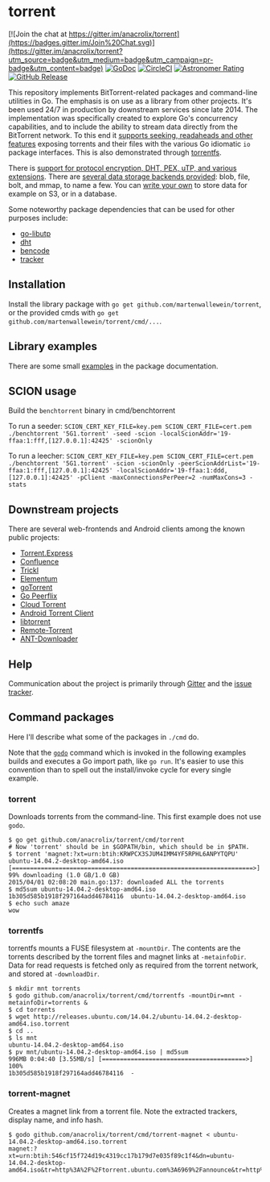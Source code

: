 # torrent

[![Join the chat at https://gitter.im/anacrolix/torrent](https://badges.gitter.im/Join%20Chat.svg)](https://gitter.im/anacrolix/torrent?utm_source=badge&utm_medium=badge&utm_campaign=pr-badge&utm_content=badge)
[![GoDoc](https://godoc.org/github.com/anacrolix/torrent?status.svg)](https://godoc.org/github.com/anacrolix/torrent)
[![CircleCI](https://circleci.com/gh/anacrolix/torrent.svg?style=shield)](https://circleci.com/gh/anacrolix/torrent)
[![Astronomer Rating](https://img.shields.io/endpoint.svg?url=https%3A%2F%2Fastronomer.ullaakut.eu%2Fshields%3Fowner%3Danacrolix%26name%3Dtorrent)](https://github.com/ullaakut/astronomer)
[![GitHub Release](https://img.shields.io/github/release/anacrolix/torrent.svg)](https://github.com/anacrolix/torrent/releases)

This repository implements BitTorrent-related packages and command-line utilities in Go. The emphasis is on use as a library from other projects. It's been used 24/7 in production by downstream services since late 2014. The implementation was specifically created to explore Go's concurrency capabilities, and to include the ability to stream data directly from the BitTorrent network. To this end it [supports seeking, readaheads and other features](https://godoc.org/github.com/anacrolix/torrent#Reader) exposing torrents and their files with the various Go idiomatic `io` package interfaces. This is also demonstrated through [torrentfs](#torrentfs).

There is [support for protocol encryption, DHT, PEX, uTP, and various extensions](https://godoc.org/github.com/anacrolix/torrent). There are [several data storage backends provided](https://godoc.org/github.com/anacrolix/torrent/storage): blob, file, bolt, and mmap, to name a few. You can [write your own](https://godoc.org/github.com/anacrolix/torrent/storage#ClientImpl) to store data for example on S3, or in a database. 

Some noteworthy package dependencies that can be used for other purposes include:

 * [go-libutp](https://github.com/anacrolix/go-libutp)
 * [dht](https://github.com/anacrolix/dht)
 * [bencode](https://godoc.org/github.com/anacrolix/torrent/bencode)
 * [tracker](https://godoc.org/github.com/anacrolix/torrent/tracker)

## Installation

Install the library package with `go get github.com/martenwallewein/torrent`, or the provided cmds with `go get github.com/martenwallewein/torrent/cmd/...`.

## Library examples

There are some small [examples](https://godoc.org/github.com/anacrolix/torrent#pkg-examples) in the package documentation.

## SCION usage
Build the `benchtorrent` binary in cmd/benchtorrent

To run a seeder:
`SCION_CERT_KEY_FILE=key.pem SCION_CERT_FILE=cert.pem ./benchtorrent '5G1.torrent' -seed -scion -localScionAddr='19-ffaa:1:fff,[127.0.0.1]:42425' -scionOnly`

To run a leecher:
`SCION_CERT_KEY_FILE=key.pem SCION_CERT_FILE=cert.pem ./benchtorrent '5G1.torrent' -scion -scionOnly -peerScionAddrList='19-ffaa:1:fff,[127.0.0.1]:42425' -localScionAddr='19-ffaa:1:ddd,[127.0.0.1]:42425' -pClient -maxConnectionsPerPeer=2 -numMaxCons=3 -stats`

## Downstream projects

There are several web-frontends and Android clients among the known public projects:

 * [Torrent.Express](https://torrent.express/)
 * [Confluence](https://github.com/anacrolix/confluence)
 * [Trickl](https://github.com/arranlomas/Trickl)
 * [Elementum](http://elementum.surge.sh/)
 * [goTorrent](https://github.com/deranjer/goTorrent)
 * [Go Peerflix](https://github.com/Sioro-Neoku/go-peerflix)
 * [Cloud Torrent](https://github.com/jpillora/cloud-torrent)
 * [Android Torrent Client](https://gitlab.com/axet/android-torrent-client)
 * [libtorrent](https://gitlab.com/axet/libtorrent)
 * [Remote-Torrent](https://github.com/BruceWangNo1/remote-torrent)
 * [ANT-Downloader](https://github.com/anatasluo/ant)
 
## Help

Communication about the project is primarily through [Gitter](https://gitter.im/anacrolix/torrent) and the [issue tracker](https://github.com/anacrolix/torrent/issues).

## Command packages

Here I'll describe what some of the packages in `./cmd` do.

Note that the [`godo`](https://github.com/anacrolix/godo) command which is invoked in the following examples builds and executes a Go import path, like `go run`. It's easier to use this convention than to spell out the install/invoke cycle for every single example.

### torrent

Downloads torrents from the command-line. This first example does not use `godo`.

	$ go get github.com/anacrolix/torrent/cmd/torrent
    # Now 'torrent' should be in $GOPATH/bin, which should be in $PATH.
	$ torrent 'magnet:?xt=urn:btih:KRWPCX3SJUM4IMM4YF5RPHL6ANPYTQPU'
    ubuntu-14.04.2-desktop-amd64.iso [===================================================================>]  99% downloading (1.0 GB/1.0 GB)
    2015/04/01 02:08:20 main.go:137: downloaded ALL the torrents
    $ md5sum ubuntu-14.04.2-desktop-amd64.iso
    1b305d585b1918f297164add46784116  ubuntu-14.04.2-desktop-amd64.iso
    $ echo such amaze
    wow

### torrentfs

torrentfs mounts a FUSE filesystem at `-mountDir`. The contents are the torrents described by the torrent files and magnet links at `-metainfoDir`. Data for read requests is fetched only as required from the torrent network, and stored at `-downloadDir`.

    $ mkdir mnt torrents
    $ godo github.com/anacrolix/torrent/cmd/torrentfs -mountDir=mnt -metainfoDir=torrents &
    $ cd torrents
    $ wget http://releases.ubuntu.com/14.04.2/ubuntu-14.04.2-desktop-amd64.iso.torrent
    $ cd ..
    $ ls mnt
    ubuntu-14.04.2-desktop-amd64.iso
    $ pv mnt/ubuntu-14.04.2-desktop-amd64.iso | md5sum
    996MB 0:04:40 [3.55MB/s] [========================================>] 100%
    1b305d585b1918f297164add46784116  -

### torrent-magnet

Creates a magnet link from a torrent file. Note the extracted trackers, display name, and info hash.

    $ godo github.com/anacrolix/torrent/cmd/torrent-magnet < ubuntu-14.04.2-desktop-amd64.iso.torrent
	magnet:?xt=urn:btih:546cf15f724d19c4319cc17b179d7e035f89c1f4&dn=ubuntu-14.04.2-desktop-amd64.iso&tr=http%3A%2F%2Ftorrent.ubuntu.com%3A6969%2Fannounce&tr=http%3A%2F%2Fipv6.torrent.ubuntu.com%3A6969%2Fannounce
